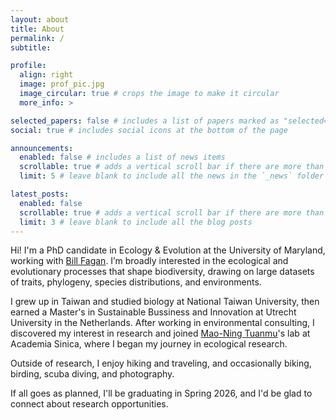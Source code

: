 ```yaml
---
layout: about
title: About
permalink: /
subtitle: 

profile:
  align: right
  image: prof_pic.jpg
  image_circular: true # crops the image to make it circular
  more_info: >

selected_papers: false # includes a list of papers marked as "selected={true}"
social: true # includes social icons at the bottom of the page

announcements:
  enabled: false # includes a list of news items
  scrollable: true # adds a vertical scroll bar if there are more than 3 news items
  limit: 5 # leave blank to include all the news in the `_news` folder

latest_posts:
  enabled: false
  scrollable: true # adds a vertical scroll bar if there are more than 3 new posts items
  limit: 3 # leave blank to include all the blog posts
---
```


Hi! I'm a PhD candidate in Ecology & Evolution at the University of Maryland, working with [Bill Fagan](https://biology.umd.edu/people/william-fagan). I’m broadly interested in the ecological and evolutionary processes that shape biodiversity, drawing on large datasets of traits, phylogeny, species distributions, and environments.

I grew up in Taiwan and studied biology at National Taiwan University, then earned a Master's in Sustainable Bussiness and Innovation at Utrecht University in the Netherlands. After working in environmental consulting, I discovered my interest in research and joined [Mao-Ning Tuanmu](https://biodiv.tw/pi-Mao-Ning_Tuanmu)'s lab at Academia Sinica, where I began my journey in ecological research.

Outside of research, I enjoy hiking and traveling, and occasionally biking, birding, scuba diving, and photography.

If all goes as planned, I'll be graduating in Spring 2026, and I'd be glad to connect about research opportunities. 